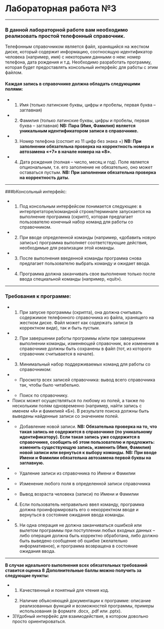 # Лабораторная работа №3
---
### В данной лабораторной работе вам необходимо реализовать простой телефонный справочник.
Телефонным справочником является файл, хранящийся на жестком диске, который содержит информацию, соотносящую идентификатор человека (например, имя) с некоторыми данными о нем: номер
телефона, дата рождения и т.д.
Необходимо разработать программу, которая будет предоставлять консольный интерфейс для работы с этим файлом.
#### Каждая запись в справочнике должна обладать следующими полями:
* 1) Имя (только латинские буквы, цифры и пробелы, первая буква – заглавная)
* 2) Фамилия (только латинские буквы, цифры и пробелы, первая буква – заглавная)
 **NB: Пара (Имя, Фамилия) является уникальным идентификатором записи в справочнике.**
* 3) Номер телефона (состоит из 11 цифр без знака +)
**NB: При заполнении обязательна проверка на корректность номера и автозамена «+7» в начале номера на «8».**
* 4) Дата рождения (полная – число, месяц и год). Поле является опциональным, т.е. его заполнение не обязательно, оно может оставаться пустым.
**NB: При заполнении обязательна проверка на корректность даты.**
---
###bКонсольный интерфейс:
* 1) Под консольным интерфейсом понимается следующее: в интерпретаторе/командной строке/терминале запускается на выполнение программа (скрипт), которая предлагает
пользователю конечный набор команд для работы со справочником.
* 2) При вводе определенной команды (например, «добавить новую запись») программа выполняет соответствующие действия, необходимые для реализации этой команды.
* 3) После выполнения введенной команды программа снова предлагает пользователю выбрать команду и ожидает ввода.
* 4) Программа должна заканчивать свое выполнение только после ввода специальной команды (например, «quit»).
---
### Требования к программе:
* 1) При запуске программы (скрипта), она должна считывать содержимое телефонного справочника из файла, хранящего на жестком диске. Файл может как содержать записи (в
корректном виде), так и быть пустым.
* 2) При завершении работы программы и/или при завершении выполнении команды, изменяющей справочник, все изменения в справочнике должны быть сохранены в файл (тот, из
которого справочник считывается в начале).
* 3) Минимальный набор поддерживаемых команд для работы со справочником:
* - Просмотр всех записей справочника: вывод всего справочника так, чтобы было читабельно.
* - Поиск по справочнику.
* Поиск может осуществляться по любому из полей, а также по нескольким полям одновременно (например, найти запись с именем «А» и фамилией «Б»). В результате
поиска должны быть выведены найденные записи со значением полей.
* - Добавление новой записи.
**NB: Обязательна проверка на то, что такая запись не содержится в справочнике (по уникальному идентификатору). Если такая запись уже содержится в справочнике,
сообщить об этом пользователю и предложить: изменить существующую запись, изменить (Имя, Фамилия) новой записи или вернуться к выбору команды.**
**NB: При вводе Имени и Фамилии обязательна автозамена первой буквы на заглавную.**
* - Удаление записи из справочника по Имени и Фамилии
* - Изменение любого поля в определенной записи справочника
* - Вывод возраста человека (записи) по Имени и Фамилии
* 4) Если пользователь неправильно ввел команду, программа должна проинформировать его о некорректном вводе и вернуться в состояние ожидания ввода команды.
* 5) Ни одна операция не должна заканчиваться ошибкой или вылетом программы при поступлении любых входных данных – либо операция должна быть корректно обработана, либо
должно быть выведено сообщение об ошибке (желательно информативное), и программа возвращена в состояние ожидания ввода.
---
**В случае идеального выполнения всех обязательных требований ставится оценка 8**
**Дополнительные баллы можно получить за следующие пункты:**
* 1) Качественный и понятный для чтения код.
* 2) Наличие объясняющей документации к программе: описание реализованных функций и возможностей программы, примеры использования (в формате .docx, .pdf или .pptx).
* 3)Удобный интерфейс для взаимодействия, в котором довольно просто ориентироваться.
